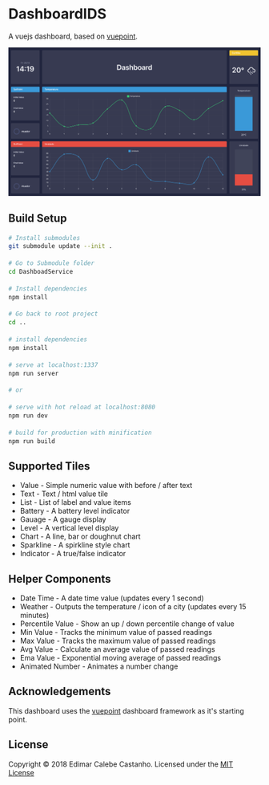 # DashboardIDS

A vuejs dashboard, based on [vuepoint](https://github.com/mattbrailsford/vuepoint).

![Screenshot](img/screenshot.png)


## Build Setup

``` bash
# Install submodules
git submodule update --init .

# Go to Submodule folder
cd DashboadService

# Install dependencies
npm install

# Go back to root project
cd ..

# install dependencies
npm install

# serve at localhost:1337
npm run server

# or

# serve with hot reload at localhost:8080
npm run dev

# build for production with minification
npm run build
```

## Supported Tiles

* Value - Simple numeric value with before / after text
* Text - Text / html value tile
* List - List of label and value items
* Battery - A battery level indicator
* Gauage - A gauge display
* Level - A vertical level display
* Chart - A line, bar or doughnut chart
* Sparkline - A spirkline style chart
* Indicator - A true/false indicator

## Helper Components

* Date Time - A date time value (updates every 1 second)
* Weather - Outputs the temperature / icon of a city (updates every 15 minutes)
* Percentile Value - Show an up / down percentile change of value
* Min Value - Tracks the minimum value of passed readings
* Max Value - Tracks the maximum value of passed readings
* Avg Value - Calculate an average value of passed readings
* Ema Value - Exponential moving average of passed readings
* Animated Number - Animates a number change

## Acknowledgements

This dashboard uses the [vuepoint](https://github.com/mattbrailsford/vuepoint) dashboard framework as it's starting point. 

## License

Copyright © 2018 Edimar Calebe Castanho. Licensed under the [MIT License](LICENSE)
